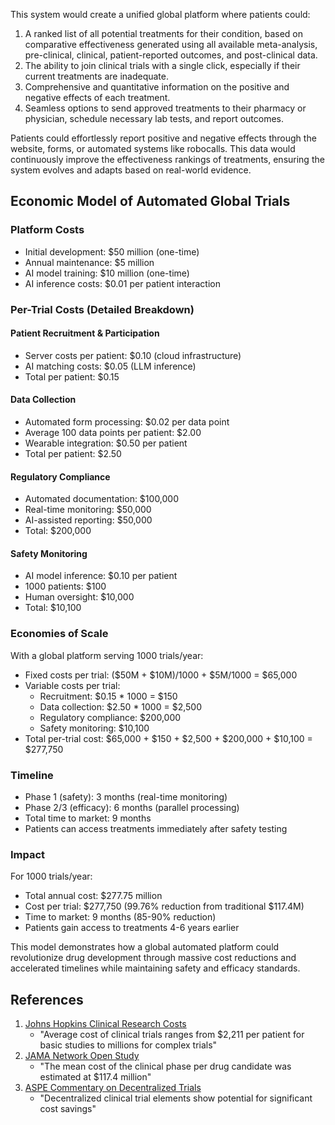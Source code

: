 This system would create a unified global platform where patients could:

1. A ranked list of all potential treatments for their condition, based on comparative effectiveness generated using all available meta-analysis, pre-clinical, clinical, patient-reported outcomes, and post-clinical data.
2. The ability to join clinical trials with a single click, especially if their current treatments are inadequate.
3. Comprehensive and quantitative information on the positive and negative effects of each treatment.
4. Seamless options to send approved treatments to their pharmacy or physician, schedule necessary lab tests, and report outcomes.

Patients could effortlessly report positive and negative effects through the website, forms, or automated systems like robocalls. This data would continuously improve the effectiveness rankings of treatments, ensuring the system evolves and adapts based on real-world evidence.

## Economic Model of Automated Global Trials

### Platform Costs
- Initial development: $50 million (one-time)
- Annual maintenance: $5 million
- AI model training: $10 million (one-time)
- AI inference costs: $0.01 per patient interaction

### Per-Trial Costs (Detailed Breakdown)

#### Patient Recruitment & Participation
- Server costs per patient: $0.10 (cloud infrastructure)
- AI matching costs: $0.05 (LLM inference)
- Total per patient: $0.15

#### Data Collection
- Automated form processing: $0.02 per data point
- Average 100 data points per patient: $2.00
- Wearable integration: $0.50 per patient
- Total per patient: $2.50

#### Regulatory Compliance
- Automated documentation: $100,000
- Real-time monitoring: $50,000
- AI-assisted reporting: $50,000
- Total: $200,000

#### Safety Monitoring
- AI model inference: $0.10 per patient
- 1000 patients: $100
- Human oversight: $10,000
- Total: $10,100

### Economies of Scale
With a global platform serving 1000 trials/year:
- Fixed costs per trial: ($50M + $10M)/1000 + $5M/1000 = $65,000
- Variable costs per trial:
  - Recruitment: $0.15 * 1000 = $150
  - Data collection: $2.50 * 1000 = $2,500
  - Regulatory compliance: $200,000
  - Safety monitoring: $10,100
- Total per-trial cost: $65,000 + $150 + $2,500 + $200,000 + $10,100 = $277,750

### Timeline
- Phase 1 (safety): 3 months (real-time monitoring)
- Phase 2/3 (efficacy): 6 months (parallel processing)
- Total time to market: 9 months
- Patients can access treatments immediately after safety testing

### Impact
For 1000 trials/year:
- Total annual cost: $277.75 million
- Cost per trial: $277,750 (99.76% reduction from traditional $117.4M)
- Time to market: 9 months (85-90% reduction)
- Patients gain access to treatments 4-6 years earlier

This model demonstrates how a global automated platform could revolutionize drug development through massive cost reductions and accelerated timelines while maintaining safety and efficacy standards.

## References
1. [Johns Hopkins Clinical Research Costs](https://www.hopkinsmedicine.org/-/media/research/documents/offices-policies/crss-standard-costs-and-fees-fy2024-v2-04-august-2023.pdf)
   - "Average cost of clinical trials ranges from $2,211 per patient for basic studies to millions for complex trials"
2. [JAMA Network Open Study](https://jamanetwork.com/journals/jamanetworkopen/fullarticle/2820562)
   - "The mean cost of the clinical phase per drug candidate was estimated at $117.4 million"
3. [ASPE Commentary on Decentralized Trials](https://aspe.hhs.gov/sites/default/files/documents/623366e5ef66bb170c6b792159b3671d/clinical-trial-ll-aspe-commentary.pdf)
   - "Decentralized clinical trial elements show potential for significant cost savings"

